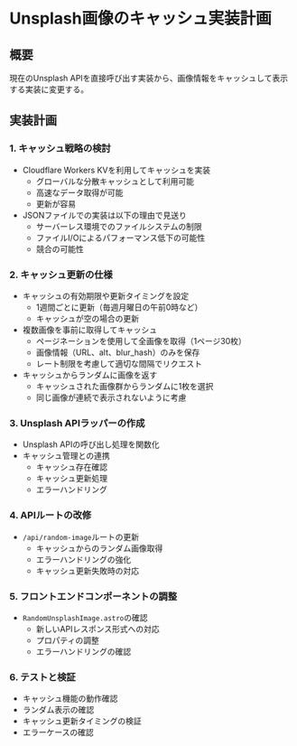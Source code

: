 # Unsplash画像のキャッシュ実装計画

## 概要

現在のUnsplash APIを直接呼び出す実装から、画像情報をキャッシュして表示する実装に変更する。

## 実装計画

### 1. キャッシュ戦略の検討

- Cloudflare Workers KVを利用してキャッシュを実装
  - グローバルな分散キャッシュとして利用可能
  - 高速なデータ取得が可能
  - 更新が容易
- JSONファイルでの実装は以下の理由で見送り
  - サーバーレス環境でのファイルシステムの制限
  - ファイルI/Oによるパフォーマンス低下の可能性
  - 競合の可能性

### 2. キャッシュ更新の仕様

- キャッシュの有効期限や更新タイミングを設定
  - 1週間ごとに更新（毎週月曜日の午前0時など）
  - キャッシュが空の場合の更新
- 複数画像を事前に取得してキャッシュ
  - ページネーションを使用して全画像を取得（1ページ30枚）
  - 画像情報（URL、alt、blur_hash）のみを保存
  - レート制限を考慮して適切な間隔でリクエスト
- キャッシュからランダムに画像を返す
  - キャッシュされた画像群からランダムに1枚を選択
  - 同じ画像が連続で表示されないように考慮

### 3. Unsplash APIラッパーの作成

- Unsplash APIの呼び出し処理を関数化
- キャッシュ管理との連携
  - キャッシュ存在確認
  - キャッシュ更新処理
  - エラーハンドリング

### 4. APIルートの改修

- `/api/random-image`ルートの更新
  - キャッシュからのランダム画像取得
  - エラーハンドリングの強化
  - キャッシュ更新失敗時の対応

### 5. フロントエンドコンポーネントの調整

- `RandomUnsplashImage.astro`の確認
  - 新しいAPIレスポンス形式への対応
  - プロパティの調整
  - エラーハンドリングの確認

### 6. テストと検証

- キャッシュ機能の動作確認
- ランダム表示の確認
- キャッシュ更新タイミングの検証
- エラーケースの確認
